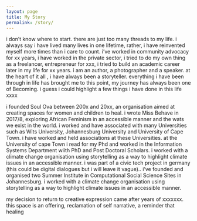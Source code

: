 ```yaml
---
layout: page
title: My Story
permalink: /story/
---
```


i don’t know where to start. there are just too many threads to my life. i always say i have lived many lives in one lifetime, rather, i have reinvented myself more times than i care to count. i’ve worked in community advocacy for xx years, i have worked in the private sector, i tried to do my own thing as a freelancer, entrepreneur for xxx, i tried to build an academic career later in my life for xx years. i am an author, a photographer and a speaker. at the heart of it all , i have always been a storyteller. everything i have been through in life has brought me to this point, my journey has always been one of Becoming. i guess i could highlight a few things i have done in this life xxxx

i founded Soul Ova between 200x and 20xx, an organisation aimed at creating spaces for women and children to heal. i wrote Miss Behave in 2017/8, exploring African Feminism in an accessible manner and the wats we exist in the world. i worked and have associated with many Universities such as Wits University, Johannesburg University and University of Cape Town. i have worked and held associations at these Universities. at the University of cape Town i read for my Phd and worked  in the Information Systems Department wiith PhD and Post Doctoral Scholars. i worked with a climate change organisation using storytelling as a way to highlight climate issues in an accessible manner. i was part of a civic tech project in germany (this could be digital dialogues but i will leave it vague).. i’ve founded and organised two Summer Institute in Computational Social Science Sites in Johannesburg. i worked with a climate change organisation using storytelling as a way to highlight climate issues in an accessible manner.

my decision to return to creative expression came after years of xxxxxxx. this space is an offering, reclamation of self narrative, a reminder that healing 

